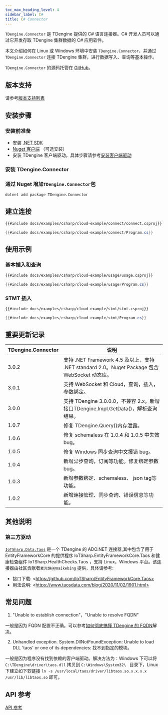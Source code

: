 ```yaml
---
toc_max_heading_level: 4
sidebar_label: C#
title: C# Connector
---
```


`TDengine.Connector` 是 TDengine 提供的 C# 语言连接器。C# 开发人员可以通过它开发存取 TDengine 集群数据的 C# 应用软件。

本文介绍如何在 Linux 或 Windows 环境中安装 `TDengine.Connector`，并通过 `TDengine.Connector` 连接 TDengine 集群，进行数据写入、查询等基本操作。

`TDengine.Connector` 的源码托管在 [GitHub](https://github.com/taosdata/taos-connector-dotnet/tree/3.0)。

## 版本支持

请参考[版本支持列表](../#版本支持)

## 安装步骤

### 安装前准备

* 安装 [.NET SDK](https://dotnet.microsoft.com/download)
* [Nuget 客户端](https://docs.microsoft.com/en-us/nuget/install-nuget-client-tools) （可选安装）
* 安装 TDengine 客户端驱动，具体步骤请参考[安装客户端驱动](https://docs.taosdata.com/reference/connector/#%E5%AE%89%E8%A3%85%E5%AE%A2%E6%88%B7%E7%AB%AF%E9%A9%B1%E5%8A%A8)

### 安装 TDengine.Connector

### 通过 Nuget 增加`TDengine.Connector`包

```bash
dotnet add package TDengine.Connector
```

## 建立连接

``` XML
{{#include docs/examples/csharp/cloud-example/connect/connect.csproj}}
```

``` csharp
{{#include docs/examples/csharp/cloud-example/connect/Program.cs}}
```

## 使用示例

### 基本插入和查询

``` XML
{{#include docs/examples/csharp/cloud-example/usage/usage.csproj}}
```

```C#
{{#include docs/examples/csharp/cloud-example/usage/Program.cs}}
```

### STMT 插入

``` XML
{{#include docs/examples/csharp/cloud-example/stmt/stmt.csproj}}
```

```C#
{{#include docs/examples/csharp/cloud-example/stmt/Program.cs}}
```

## 重要更新记录

| TDengine.Connector | 说明                           |
|--------------------|--------------------------------|
|        3.0.2       | 支持 .NET Framework 4.5 及以上，支持 .NET standard 2.0。Nuget Package 包含 WebSocket 动态库。 |
|        3.0.1       | 支持 WebSocket 和 Cloud，查询，插入，参数绑定。 |
|        3.0.0       | 支持 TDengine 3.0.0.0，不兼容 2.x。新增接口TDengine.Impl.GetData()，解析查询结果。 |
|        1.0.7       | 修复 TDengine.Query()内存泄露。 |
|        1.0.6       | 修复 schemaless 在 1.0.4 和 1.0.5 中失效 bug。 |
|        1.0.5       | 修复 Windows 同步查询中文报错 bug。   |
|        1.0.4       | 新增异步查询，订阅等功能。修复绑定参数 bug。    |
|        1.0.3       | 新增参数绑定、schemaless、 json tag等功能。 |
|        1.0.2       | 新增连接管理、同步查询、错误信息等功能。   |

## 其他说明

### 第三方驱动

[`IoTSharp.Data.Taos`](https://github.com/IoTSharp/EntityFrameworkCore.Taos) 是一个 TDengine 的 ADO.NET 连接器,其中包含了用于EntityFrameworkCore 的提供程序 IoTSharp.EntityFrameworkCore.Taos 和健康检查组件 IoTSharp.HealthChecks.Taos ，支持 Linux，Windows 平台。该连接器由社区贡献者`麦壳饼@@maikebing` 提供，具体请参考:

* 接口下载: \<https://github.com/IoTSharp/EntityFrameworkCore.Taos>
* 用法说明: \<https://www.taosdata.com/blog/2020/11/02/1901.html>

## 常见问题

1. "Unable to establish connection"，"Unable to resolve FQDN"

  一般是因为 FQDN 配置不正确。可以参考[如何彻底搞懂 TDengine 的 FQDN](https://www.taosdata.com/blog/2021/07/29/2741.html)解决。

2. Unhandled exception. System.DllNotFoundException: Unable to load DLL 'taos' or one of its dependencies: 找不到指定的模块。

  一般是因为程序没有找到依赖的客户端驱动。解决方法为：Windows 下可以将 `C:\TDengine\driver\taos.dll` 拷贝到 `C:\Windows\System32\ ` 目录下，Linux 下建立如下软链接 `ln -s /usr/local/taos/driver/libtaos.so.x.x.x.x /usr/lib/libtaos.so` 即可。

## API 参考

[API 参考](https://docs.taosdata.com/api/connector-csharp/html/860d2ac1-dd52-39c9-e460-0829c4e5a40b.htm)

